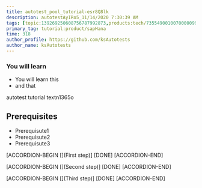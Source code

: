 ```yaml
---
title: autotest_pool_tutorial-esr8Q8lk
description: autotestAyIRo5_11/14/2020 7:30:39 AM
tags: [topic:139269250608756787992873,products:tech/73554900100700000996,tutorial:experience/advanced]
primary_tag: tutorial:product/sapHana
time: 318
author_profile: https://github.com/ksAutotests
author_name: ksAutotests
---
```

### You will learn
- You will learn this
- and that

autotest tutorial textn1365o

## Prerequisites
- Prerequisute1
- Prerequisute2
- Prerequisute3

[ACCORDION-BEGIN [](First step)]
[DONE]
[ACCORDION-END]

[ACCORDION-BEGIN [](Second step)]
[DONE]
[ACCORDION-END]

[ACCORDION-BEGIN [](Third step)]
[DONE]
[ACCORDION-END]

